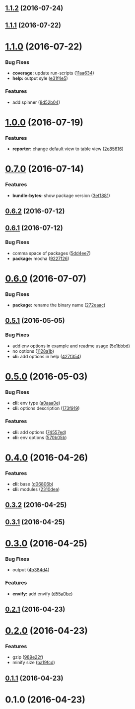 <a name="1.1.2"></a>
## [1.1.2](https://github.com/mkwtys/bundle-size/compare/v1.1.1...v1.1.2) (2016-07-24)



<a name="1.1.1"></a>
## [1.1.1](https://github.com/mkwtys/bundle-size/compare/v1.1.0...v1.1.1) (2016-07-22)



<a name="1.1.0"></a>
# [1.1.0](https://github.com/mkwtys/bundle-size/compare/v1.0.0...v1.1.0) (2016-07-22)


### Bug Fixes

* **coverage:** update run-scripts ([11aa634](https://github.com/mkwtys/bundle-size/commit/11aa634))
* **help:** output syle ([e31f4e5](https://github.com/mkwtys/bundle-size/commit/e31f4e5))


### Features

* add spinner ([8d52b04](https://github.com/mkwtys/bundle-size/commit/8d52b04))



<a name="1.0.0"></a>
# [1.0.0](https://github.com/mkwtys/bundle-size/compare/v0.7.0...v1.0.0) (2016-07-19)


### Features

* **reporter:** change default view to table view ([2e85616](https://github.com/mkwtys/bundle-size/commit/2e85616))



<a name="0.7.0"></a>
# [0.7.0](https://github.com/mkwtys/bundle-size/compare/v0.6.2...v0.7.0) (2016-07-14)


### Features

* **bundle-bytes:** show package version ([3ef1881](https://github.com/mkwtys/bundle-size/commit/3ef1881))



<a name="0.6.2"></a>
## [0.6.2](https://github.com/mkwtys/bundle-size/compare/v0.6.1...v0.6.2) (2016-07-12)



<a name="0.6.1"></a>
## [0.6.1](https://github.com/mkwtys/bundle-size/compare/v0.6.0...v0.6.1) (2016-07-12)


### Bug Fixes

* comma space of packages ([5dd4ee7](https://github.com/mkwtys/bundle-size/commit/5dd4ee7))
* **package:** mocha ([9227f26](https://github.com/mkwtys/bundle-size/commit/9227f26))



<a name="0.6.0"></a>
# [0.6.0](https://github.com/mkwtys/bundle-size/compare/v0.5.1...v0.6.0) (2016-07-07)


### Bug Fixes

* **package:** rename the binary name ([272eaac](https://github.com/mkwtys/bundle-size/commit/272eaac))



<a name="0.5.1"></a>
## [0.5.1](https://github.com/mkwtys/bundle-size/compare/v0.5.0...v0.5.1) (2016-05-05)


### Bug Fixes

* add env options in example and readme usage ([5e1bbbd](https://github.com/mkwtys/bundle-size/commit/5e1bbbd))
* no options ([1128a1b](https://github.com/mkwtys/bundle-size/commit/1128a1b))
* **cli:** add options in help ([427f354](https://github.com/mkwtys/bundle-size/commit/427f354))



<a name="0.5.0"></a>
# [0.5.0](https://github.com/mkwtys/bundle-size/compare/v0.4.0...v0.5.0) (2016-05-03)


### Bug Fixes

* **cli:** env type ([a0aaa0e](https://github.com/mkwtys/bundle-size/commit/a0aaa0e))
* **cli:** options description ([173f919](https://github.com/mkwtys/bundle-size/commit/173f919))


### Features

* **cli:** add options ([74557ed](https://github.com/mkwtys/bundle-size/commit/74557ed))
* **cli:** env options ([570b05b](https://github.com/mkwtys/bundle-size/commit/570b05b))



<a name="0.4.0"></a>
# [0.4.0](https://github.com/mkwtys/bundle-size/compare/v0.3.2...v0.4.0) (2016-04-26)


### Features

* **cli:** base ([d06806b](https://github.com/mkwtys/bundle-size/commit/d06806b))
* **cli:** modules ([2310dea](https://github.com/mkwtys/bundle-size/commit/2310dea))



<a name="0.3.2"></a>
## [0.3.2](https://github.com/mkwtys/bundle-size/compare/v0.3.1...v0.3.2) (2016-04-25)



<a name="0.3.1"></a>
## [0.3.1](https://github.com/mkwtys/bundle-size/compare/v0.3.0...v0.3.1) (2016-04-25)



<a name="0.3.0"></a>
# [0.3.0](https://github.com/mkwtys/bundle-size/compare/v0.2.1...v0.3.0) (2016-04-25)


### Bug Fixes

* output ([4b384d4](https://github.com/mkwtys/bundle-size/commit/4b384d4))


### Features

* **envify:** add envify ([d55a0be](https://github.com/mkwtys/bundle-size/commit/d55a0be))



<a name="0.2.1"></a>
## [0.2.1](https://github.com/mkwtys/bundle-size/compare/v0.2.0...v0.2.1) (2016-04-23)



<a name="0.2.0"></a>
# [0.2.0](https://github.com/mkwtys/bundle-size/compare/v0.1.1...v0.2.0) (2016-04-23)


### Features

* gzip ([989e22f](https://github.com/mkwtys/bundle-size/commit/989e22f))
* minify size ([ba19fcd](https://github.com/mkwtys/bundle-size/commit/ba19fcd))



<a name="0.1.1"></a>
## [0.1.1](https://github.com/mkwtys/bundle-size/compare/v0.1.0...v0.1.1) (2016-04-23)



<a name="0.1.0"></a>
# 0.1.0 (2016-04-23)



